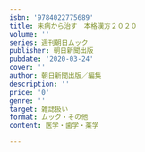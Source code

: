 ```yaml
---
isbn: '9784022775689'
title: 未病から治す　本格漢方２０２０
volume: ''
series: 週刊朝日ムック
publisher: 朝日新聞出版
pubdate: '2020-03-24'
cover: ''
author: 朝日新聞出版／編集
description: ''
price: '0'
genre: ''
target: 雑誌扱い
format: ムック・その他
content: 医学・歯学・薬学

---
```

